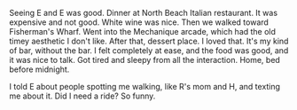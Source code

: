 Seeing E and E was good. Dinner at North Beach Italian restaurant. It was expensive and not good. White wine was nice. Then we walked toward Fisherman's Wharf. Went into the Mechanique arcade, which had the old timey aesthetic I don't like. After that, dessert place. I loved that. It's my kind of bar, without the bar. I felt completely at ease, and the food was good, and it was nice to talk. Got tired and sleepy from all the interaction. Home, bed before midnight.

I told E about people spotting me walking, like R's mom and H, and texting me about it. Did I need a ride? So funny.
